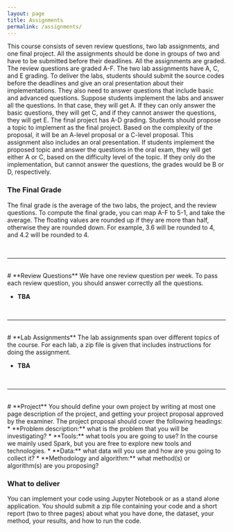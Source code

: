 ```yaml
---
layout: page
title: Assignments 
permalink: /assignments/
---
```

This course consists of seven review questions, two lab assignments, and one final project. All the assignments should be done in groups of two and have to be submitted before their deadlines.
All the assignments are graded. The review questions are graded A-F. The two lab assignments have A, C, and E grading. To deliver the labs, students should submit the source codes before the deadlines and
give an oral presentation about their implementations. They also need to answer questions that include basic and advanced questions. Suppose students implement the labs and answer all the questions. In that case,
they will get A. If they can only answer the basic questions, they will get C, and if they cannot answer the questions, they will get E. The final project has A-D grading. Students should propose a topic
to implement as the final project. Based on the complexity of the proposal, it will be an A-level proposal or a C-level proposal. This assignment also includes an oral presentation. If students implement
the proposed topic and answer the questions in the oral exam, they will get either A or C, based on the difficulty level of the topic. If they only do the implementation, but cannot answer the
questions, the grades would be B or D, respectively.

### The Final Grade
The final grade is the average of the two labs, the project, and the review questions. To compute the final grade, you can map A-F to 5-1, and take the average. The floating values are rounded up if they are more than
half, otherwise they are rounded down. For example, 3.6 will be rounded to 4, and 4.2 will be rounded to 4.

<br>
<hr>
<br>
# **Review Questions**
We have one review question per week. To pass each review question, you should answer correctly all the questions.

* **TBA**

<br>
<hr>
<br>
# **Lab Assignments**
The lab assignments span over different topics of the course. For each lab, a zip file is given that includes instructions for doing the assignment.

* **TBA**

<br>
<hr>
<br>
# **Project**
You should define your own project by writing at most one page description of the project, and getting your project proposal approved by the examiner. The project proposal should cover the following headings:
* **Problem description:** what is the problem that you will be investigating?
* **Tools:** what tools you are going to use? In the course we mainly used Spark, but you are free to explore new tools and technologies.
* **Data:** what data will you use and how are you going to collect it? 
* **Methodology and algorithm:** what method(s) or algorithm(s) are you proposing? 

### What to deliver
You can implement your code using Jupyter Notebook or as a stand alone application. You should submit a zip file containing your code and a short report (two to three pages) about what you have done, the dataset, your method, your results, and how to run the code.
